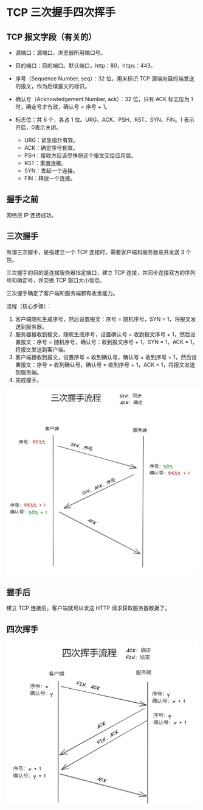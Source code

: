 # TCP 三次握手四次挥手

## TCP 报文字段（有关的）

- 源端口：源端口，浏览器所用端口号。
- 目的端口：目的端口。默认端口，http：80，https：443。

- 序号（Sequence Number, seq）：32 位，用来标识 TCP 源端向目的端发送的报文，作为后续报文的标识。
- 确认号（Acknowledgement Number, ack）：32 位，只有 ACK 标志位为 1 时，确定号才有效，确认号 = 序号 + 1。
- 标志位：共 6 个，各占 1 位。URG、ACK、PSH、RST、SYN、FIN。1 表示开启，0表示关闭。
  - URG：紧急指针有效。
  - ACK：确定序号有效。
  - PSH：接收方应该尽快将这个报文交给应用层。
  - RST：重置连接。
  - SYN：发起一个连接。
  - FIN：释放一个连接。



## 握手之前

网络层 IP 连接成功。



## 三次握手

所谓三次握手，是指建立一个 TCP 连接时，需要客户端和服务器总共发送 3 个包。

三次握手的目的是连接服务器指定端口，建立 TCP 连接，并同步连接双方的序列号和确定号，并交换 TCP 窗口大小信息。

三次握手确定了客户端和服务端都有收发能力。

流程（核心步骤）：

1. 客户端随机生成序号，然后设置报文：序号 = 随机序号，SYN = 1，将报文发送到服务器。
2. 服务器接收到报文，随机生成序号，设置确认号 = 收到报文序号 + 1，然后设置报文：序号 = 随机序号，确认号：收到报文序号 + 1，SYN = 1，ACK = 1，将报文发送到客户端。
3. 客户端接收到报文，设置序号 = 收到确认号，确认号 = 收到序号 + 1，然后设置报文：序号 = 收到确认号，确认号 = 收到序号 + 1，ACK = 1，将报文发送到服务端。
4. 完成握手。

![](.\img\三次握手流程.jpg)

## 握手后

建立 TCP 连接后，客户端就可以发送 HTTP 请求获取服务器数据了。



## 四次挥手

![](.\img\四次挥手.jpg)